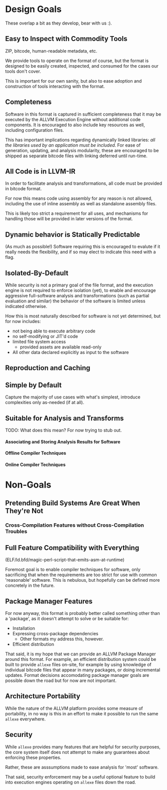 # Design Goals

These overlap a bit as they develop, bear with us :).

## Easy to Inspect with Commodity Tools

ZIP, bitcode, human-readable metadata, etc.

We provide tools to operate on the format of course,
but the format is designed to be easily created, inspected,
and consumed for the cases our tools don't cover.

This is important for our own sanity, but also to ease
adoption and construction of tools interacting with the
format.

## Completeness

Software in this format is captured in sufficient
completeness that it may be executed by the ALLVM Execution
Engine without additional code components.
It is encouraged to also include key resources as well,
including configuration files.

This has important implications regarding dynamically
linked libraries:
*all the libraries used by an application must be included*.
For ease of generation, updating, and analysis modularity,
these are encouraged to be shipped as separate bitcode files
with linking deferred until run-time.

## All Code is in LLVM-IR

In order to facilitate analysis and transformations,
all code must be provided in bitcode format.

For now this means code using assembly for any reason
is not allowed, including the use of inline assembly
as well as standalone assembly files.

This is likely too strict a requirement for all uses,
and mechanisms for handling those will be provided
in later versions of the format.

## Dynamic behavior is Statically Predictable

(As much as possible!)
Software requiring this is encouraged to evalute if it
really needs the flexibility, and if so may elect to
indicate this need with a flag.

## Isolated-By-Default

While security is not a primary goal of the file format,
and the execution engine is not required to enforce
isolation (yet), to enable and encourage aggressive
full-software analysis and transformations (such
as partial evaluation and similar) the behavior
of the software is limited unless indicated otherwise.

How this is most naturally described for software
is not yet determined, but for now includes:

* not being able to execute arbitrary code
* no self-modifying or JIT'd code
* limited file system access
  * provided assets are available read-only
* All other data declared explicitly as input to the software

## Reproduction and Caching

## Simple by Default

Capture the majority of use cases with what's simplest,
introduce complexities only as-needed (if at all).

## Suitable for Analysis and Transforms

TODO: What does this mean? For now trying to stub out.

#### Associating and Storing Analysis Results for Software

#### Offline Compiler Techniques

#### Online Compiler Techniques


# Non-Goals

## Pretending Build Systems Are Great When They're Not

### Cross-Compilation Features without Cross-Compilation Troubles

## Full Feature Compatibility with Everything

(ELF/ld.bfd/magic-perl-script-that-emits-asm-at-runtime)

Foremost goal is to enable compiler techniques for software,
only sacrificing that when the requirements are too strict
for use with common 'reasonable' software.
This is nebulous, but hopefully can be defined more
concretely in the future.

## Package Manager Features

For now anyway, this format is probably better called
something other than a 'package', as it doesn't attempt to
solve or be suitable for:

* Installation
* Expressing cross-package dependencies
  * Other formats my address this, however.
* Efficient distribution

That said, it is my hope that we can provide an ALLVM
Package Manager around this format.  For example, an
efficient distribution system could be built to provide
`allexe` files on-site, for example by using knowledge of
individual bitcode files that appear in many packages,
or doing incremental updates.  Format decisions
accomodating package manager goals are possible
down the road but for now are not important.

## Architecture Portability

While the nature of the ALLVM platform provides some measure
of portability, in no way is this in an effort to make
it possible to run the same `allexe` everywhere.

## Security

While `allexe` provides many features that are helpful for
security purposes, the core system itself does not attempt
to make any guarantees about enforcing these properties.

Rather, these are asssumptions made to ease analysis
for 'most' software.

That said, security enforcement may be a useful
optional feature to build into execution
engines operating on `allexe` files down the road.


